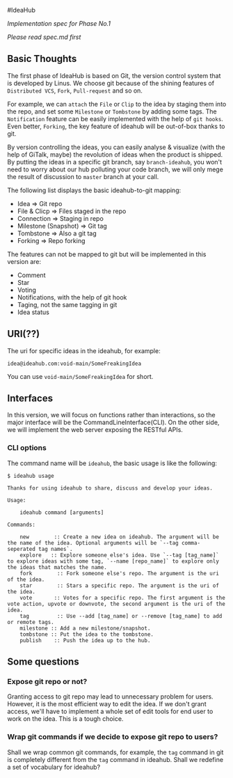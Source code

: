 #IdeaHub

*Implementation spec for Phase No.1*

*Please read spec.md first*

## Basic Thoughts

The first phase of IdeaHub is based on Git, the version control system that is developed by Linus. We choose git because of the shining features of `Distributed VCS`, `Fork`, `Pull-request` and so on. 

For example, we can `attach` the `File` or `Clip` to the idea by staging them into the repo, and set some `Milestone` or `Tombstone` by adding some tags. The `Notification` feature can be easily implemented with the help of `git hooks`. Even better, `Forking`, the key feature of ideahub will be out-of-box thanks to git. 

By version controlling the ideas, you can easily analyse & visualize (with the help of GiTalk, maybe) the revolution of ideas when the product is shipped. By putting the ideas in a specific git branch, say `branch-ideahub`, you won't need to worry about our hub polluting your code branch, we will only mege the result of discussion to `master` branch at your call.

The following list displays the basic ideahub-to-git mapping:
- Idea => Git repo
- File & Clicp => Files staged in the repo
- Connection => Staging in repo
- Milestone (Snapshot) => Git tag
- Tombstone => Also a git tag
- Forking => Repo forking

The features can not be mapped to git but will be implemented in this version are:
- Comment
- Star
- Voting
- Notifications, with the help of git hook
- Taging, not the same tagging in git
- Idea status

## URI(??)
The uri for specific ideas in the ideahub, for example:

    idea@ideahub.com:void-main/SomeFreakingIdea
    
You can use `void-main/SomeFreakingIdea` for short.


## Interfaces

In this version, we will focus on functions rather than interactions, so the major interface will be the CommandLineInterface(CLI). On the other side, we will implement the web server exposing the RESTful APIs.

### CLI options
The command name will be `ideahub`, the basic usage is like the following:

    $ ideahub usage
    
    Thanks for using ideahub to share, discuss and develop your ideas.
    
    Usage:
        
        ideahub command [arguments]
        
    Commands:
    
        new        :: Create a new idea on ideahub. The argument will be the name of the idea. Optional arguments will be `--tag comma-seperated tag names`.
        explore   :: Explore someone else's idea. Use `--tag [tag_name]` to explore ideas with some tag, `--name [repo_name]` to explore only the ideas that matches the name.
        fork        :: Fork someone else's repo. The argument is the uri of the idea.
        star        :: Stars a specific repo. The argument is the uri of the idea.
        vote       :: Votes for a specific repo. The first argument is the vote action, upvote or downvote, the second argument is the uri of the idea.
        tag         :: Use --add [tag_name] or --remove [tag_name] to add or remote tags.
        milestone :: Add a new milestone/snapshot.
        tombstone :: Put the idea to the tombstone.
        publish    :: Push the idea up to the hub.
        
## Some questions

### Expose git repo or not?
Granting access to git repo may lead to unnecessary problem for users. However, it is the most efficient way to edit the idea. If we don't grant access, we'll have to implement a whole set of edit tools for end user to work on the idea. This is a tough choice.

### Wrap git commands if we decide to expose git repo to users?
Shall we wrap common git commands, for example, the `tag` command in git is completely different from the `tag` command in ideahub. Shall we redefine a set of vocabulary for ideahub?


